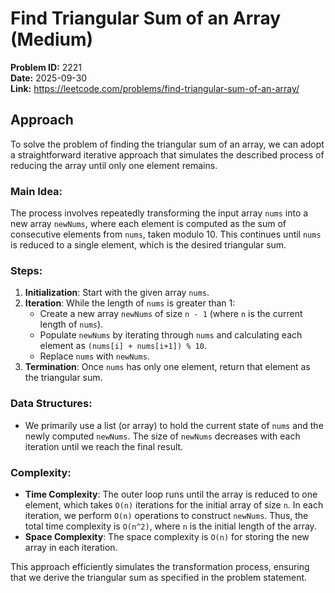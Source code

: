 # Find Triangular Sum of an Array (Medium)

**Problem ID:** 2221  
**Date:** 2025-09-30  
**Link:** https://leetcode.com/problems/find-triangular-sum-of-an-array/

## Approach

To solve the problem of finding the triangular sum of an array, we can adopt a straightforward iterative approach that simulates the described process of reducing the array until only one element remains.

### Main Idea:
The process involves repeatedly transforming the input array `nums` into a new array `newNums`, where each element is computed as the sum of consecutive elements from `nums`, taken modulo 10. This continues until `nums` is reduced to a single element, which is the desired triangular sum.

### Steps:
1. **Initialization**: Start with the given array `nums`.
2. **Iteration**: While the length of `nums` is greater than 1:
   - Create a new array `newNums` of size `n - 1` (where `n` is the current length of `nums`).
   - Populate `newNums` by iterating through `nums` and calculating each element as `(nums[i] + nums[i+1]) % 10`.
   - Replace `nums` with `newNums`.
3. **Termination**: Once `nums` has only one element, return that element as the triangular sum.

### Data Structures:
- We primarily use a list (or array) to hold the current state of `nums` and the newly computed `newNums`. The size of `newNums` decreases with each iteration until we reach the final result.

### Complexity:
- **Time Complexity**: The outer loop runs until the array is reduced to one element, which takes `O(n)` iterations for the initial array of size `n`. In each iteration, we perform `O(n)` operations to construct `newNums`. Thus, the total time complexity is `O(n^2)`, where `n` is the initial length of the array.
- **Space Complexity**: The space complexity is `O(n)` for storing the new array in each iteration.

This approach efficiently simulates the transformation process, ensuring that we derive the triangular sum as specified in the problem statement.

